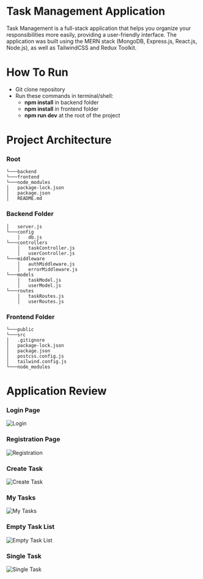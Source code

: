 # Task Management Application
Task Management is a full-stack application that helps you organize your responsibilities more easily, providing a user-friendly interface. The application was built using the MERN stack (MongoDB, Express.js, React.js, Node.js), as well as TailwindCSS and Redux Toolkit. 

# How To Run
- Git clone repository
- Run these commands in terminal/shell:
  -  <b>npm install</b> in backend folder
  -  <b>npm install</b> in frontend folder
  -  <b>npm run dev</b> at the root of the project 

# Project Architecture

### Root
```   
└───backend
└───frontend
└───node_modules
│   package-lock.json 
│   package.json 
│   README.md
```

### Backend Folder
```
│   server.js    
└───config
    │   db.js
└───controllers
    │   taskController.js
    │   userController.js
└───middleware
    │   authMiddleware.js
    │   errorMiddleware.js
└───models
    │   taskModel.js
    │   userModel.js
└───routes
    │   taskRoutes.js
    │   userRoutes.js
```

### Frontend Folder
```   
└───public
└───src
│   .gitignore 
│   package-lock.json 
│   package.json
│   postcss.config.js
│   tailwind.config.js
└───node_modules
```

# Application Review

### Login Page
![Login](https://user-images.githubusercontent.com/84568841/156879302-a1f3c85c-005b-4af5-907d-33533eb88a3d.png)


### Registration Page
![Registration](https://user-images.githubusercontent.com/84568841/156879304-20742b5a-1d56-4898-9c42-3444709f8f58.png)


### Create Task
![Create Task](https://user-images.githubusercontent.com/84568841/156879305-3620b7f8-ed3c-4a30-b742-95c66fa5604c.png)


### My Tasks
![My Tasks](https://user-images.githubusercontent.com/84568841/157099639-7ec0b2d5-0f10-47e5-a161-a14c19972eb7.png)


### Empty Task List
![Empty Task List](https://user-images.githubusercontent.com/84568841/157098706-2b6a5de8-9813-4a7d-a598-5cb334a34fc6.png)


### Single Task

![Single Task](https://user-images.githubusercontent.com/84568841/156879313-df608b9d-f23a-4126-bedf-73b7a59a0daa.png)




